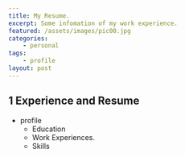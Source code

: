 ```yaml
---
title: My Resume.
excerpt: Some infomation of my work experience.
featured: /assets/images/pic00.jpg
categories:
    - personal
tags:
    - profile
layout: post
---
```

<div id="outline-container-sec-1" class="outline-2">
<h2 id="sec-1"><span class="section-number-2">1</span> Experience and Resume</h2>
<div class="outline-text-2" id="text-1">
<ul class="org-ul">
<li>profile
<ul class="org-ul">
<li>Education
</li>
<li>Work Experiences.
</li>
<li>Skills
</li>
</ul>
</li>
</ul>
</div>
</div>
